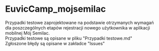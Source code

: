 # EuvicCamp_mojsemilac
Przypadki testowe zaprojektowane na podstawie otrzymanych wymagań dla poszczególnych etapów rejestracji nowego użytkownika w aplikacji mobilnej Mój Semilac. <br>
Przypadki testowe są opisane w pliku "Przypadki testowe.md" <br>
Zgłoszone błędy są opisane w zakładce "Issues" <br>
